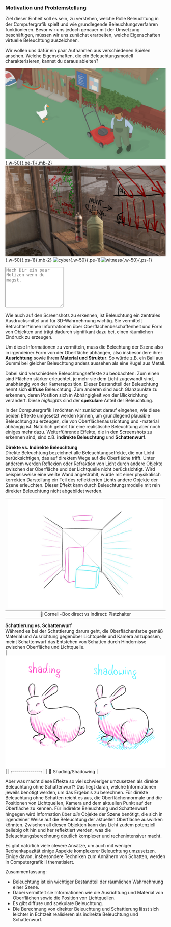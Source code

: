

### Motivation und Problemstellung

Ziel dieser Einheit soll es sein, zu verstehen, welche Rolle Beleuchtung in der Computergrafik spielt und wie grundlegende Beleuchtungsverfahren funktionieren.
Bevor wir uns jedoch genauer mit der Umsetzung beschäftigen, müssen wir uns zunächst erarbeiten, welche Eigenschaften virtuelle Beleuchtung auszeichnen.

Wir wollen uns dafür ein paar Aufnahmen aus verschiedenen Spielen ansehen. Welche Eigenschaften, die ein Beleuchtungsmodell charakterisieren, kannst du daraus ableiten? 


![goose](goose.png?as=webp){.w-50}{.pe-1}{.mb-2}![alyx](alyx.png?as=webp){.w-50}{.ps-1}{.mb-2}
![cyber](cyber.png?as=webp){.w-50}{.pe-1}![witness](witness.png?as=webp){.w-50}{.ps-1}

<textarea class = 'notes' rows = '8' placeholder = 'Mach Dir ein paar Notizen wenn du magst.'></textarea>

Wie auch auf den Screenshots zu erkennen, ist Beleuchtung ein zentrales Ausdrucksmittel und für 3D-Wahrnehmung wichtig. Sie vermittelt Betrachter*innen Informationen über Oberflächenbeschaffenheit und Form von Objekten und trägt dadurch signifikant dazu bei, einen räumlichen Eindruck zu erzeugen.

Um diese Informationen zu vermitteln, muss die Belechtung der Szene also in irgendeiner Form von der Oberfläche abhängen, also insbesondere ihrer **Ausrichtung** sowie ihrem **Material und Struktur**. So würde z.B. ein Ball aus Gummi bei gleicher Beleuchtung anders aussehen als eine Kugel aus Metall.

Dabei sind verschiedene Beleuchtungseffekte zu beobachten: Zum einen sind Flächen stärker erleuchtet, je mehr sie dem Licht zugewandt sind, unabhängig von der Kameraposition. Dieser Bestandteil der Beleuchtung nennt sich **diffuse** Beleuchtung. Zum anderen sind auch Glanzpunkte zu erkennen, deren Position sich in Abhängigkeit von der Blickrichtung verändert. Diese _highlights_ sind der **spekulare** Anteil der Beleuchtung.

In der Computergrafik I möchten wir zunächst darauf eingehen, wie diese beiden Effekte umgesetzt werden können, um grundlegend plausible Beleuchtung zu erzeugen, die von Oberflächenausrichtung und -material abhängig ist. Natürlich gehört für eine realistische Beleuchtung aber noch einiges mehr dazu. Weiterführende Effekte, die in den Screenshots zu erkennen sind, sind z.B. **indirekte Beleuchtung** und **Schattenwurf**.

**Direkte vs. Indirekte Beleuchtung** <br>
Direkte Beleuchtung bezeichnet alle Beleuchtungseffekte, die nur Licht berücksichtigen, das auf direktem Wege auf die Oberfläche trifft. Unter anderem werden Reflexion oder Refraktion von Licht durch andere Objekte zwischen der Oberfläche und der Lichtquelle nicht berücksichtigt. Wird beispielsweise eine weiße Wand angestrahlt, würde mit einer physikalisch korrekten Darstellung ein Teil des reflektierten Lichts andere Objekte der Szene erleuchten. Dieser Effekt kann durch Beleuchtungsmodelle mit rein direkter Beleuchtung nicht abgebildet werden.

| ![camera-model](./cornell.jpg?as=webp) |
| :--------------: |
| :jigsaw: Cornell-Box direct vs indirect: Platzhalter |

**Schattierung vs. Schattenwurf** <br>
Während es bei der Schattierung darum geht, die Oberflächenfarbe gemäß Material und Ausrichtung gegenüber Lichtquelle und Kamera anzupassen, meint Schattenwurf das Entstehen von Schatten durch Hindernisse zwischen Oberfläche und Lichtquelle.  
| ![camera-model](./shadowing.png?as=webp) |
| :--------------: |
| :jigsaw: Shading/Shadowing |

Aber was macht diese Effekte so viel schwieriger umzusetzen als direkte Beleuchtung ohne Schattenwurf? Das liegt daran, welche Informationen jeweils benötigt werden, um das Ergebnis zu berechnen.
Für direkte Beleuchtung ohne Schatten reicht es aus, die Oberflächennormale und die Positionen von Lichtquellen, Kamera und dem aktuellen Punkt auf der Oberfläche zu kennen.
Für indirekte Beleuchtung und Schattenwurf hingegen wird Information über _alle_ Objekte der Szene benötigt, die sich in irgendeiner Weise auf die Beleuchtung der aktuellen Oberfläche auswirken könnten. Zwischen all diesen Objekten kann das Licht zudem potenziell beliebig oft hin und her reflektiert werden, was die Beleuchtungsberechnung deutlich komplexer und rechenintensiver macht.

Es gibt natürlich viele clevere Ansätze, um auch mit weniger Rechenkapazität einige Aspekte komplexerer Beleuchtung umzusetzen. Einige davon, insbesondere Techniken zum Annähern von Schatten, werden in Computergrafik II thematisiert.

Zusammenfassung:
* Beleuchtung ist ein wichtiger Bestandteil der räumlichen Wahrnehmung einer Szene.
* Dabei vermittelt sie Informationen wie die Ausrichtung und Material von Oberflächen sowie die Position von Lichtquellen.
* Es gibt diffuse und spekulare Beleuchtung.
* Die Berechnung von direkter Beleuchtung und Schattierung lässt sich leichter in Echtzeit realisieren als indirekte Beleuchtung und Schattenwurf.